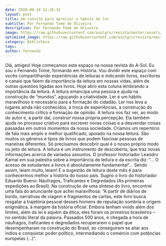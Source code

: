 ```yaml
---
date: 2020-09-14 12:26:32
layout: post
title: Um convite para apreciar o hábito de ler
subtitle: Por Fernando Tomé de Oliveira
description: Por Fernando Tomé de Oliveira
image: https://raw.githubusercontent.com/asolgru/revista/master/assets/img/outros/ed1/pexels-photo-207662.jpeg
optimized_image: https://raw.githubusercontent.com/asolgru/revista/master/assets/img/outros/ed1/pexels-photo-207662.jpeg
category: Biblioteca
tags:
author: fernando
---
```


Olá, amiges! Hoje começamos este espaço na nossa revista do A-Sol. Eu sou o Fernando Tomé, formando em História. Vou dividir este espaço com vocês compartilhando experiências de leituras e indicando livros, escritores e canais que falem da importância da leitura em nossas vidas, além de outras questões ligadas aos livros. Hoje abro esta coluna lembrando a importância da leitura. A leitura emancipa uma pessoa e ajuda na construção de “mundos”, aguçando a criatividade. Ler é um hábito maravilhoso e necessário para a formação do cidadão. Ler nos leva a lugares ainda não conhecidos, à troca de experiências, à construção do conhecimento crítico e formação de opinião. A leitura nos faz ver, ao modo do autor e, a partir daí, construir nossa própria percepção. Ela também ajuda no processo criativo para escrever novas coisas e a desvendar coisas passadas em outros momentos da nossa sociedade. Criamos um repertório de fala mais amplo e melhor qualificado, apoiado na nossa leitura. São muitos os gêneros e tipos de livros que podem fascinar pessoas de maneiras diferentes. Só precisamos descobrir qual é o nosso próprio modo ou jeito de leitura. A leitura é um instrumento de descoberta, que traz novas informações acerca de variados assuntos. O professor historiador Leandro Karnal em sua palestra sobre a importância de leitura e da escrita diz: “… O acesso de estudantes a livros é absolutamente fundamental”… Sendo assim, leiam muito, leiam! E a sugestão de leitura deste mês é para conhecermos melhor a história do nosso país. Sugiro o livro do historiador Eduardo Bueno: Náufragos, Traficantes e Degredados (As primeiras expedições ao Brasil). Na construção de uma síntese do livro, encontrei uma fala do anunciante que achei maravilhosa: “A partir de diários de bordo, narrativas de viagem e fragmentos de cartas, este livro busca resgatar a trajetória pessoal desses homens de reputação sombria e origem enigmática, à margem da história oficial. Embora tenham vivido além dos limites, além da lei e aquém da ética, eles foram os primeiros brasileiros – no sentido literal da palavra. Passados 500 anos, é chegada a hora de náufragos, traficantes e degredados recuperarem o papel que desempenharam na construção do Brasil, ao conseguirem se aliar aos índios e conquistar poder político, intermediando o comércio com potências europeias (…)”.
